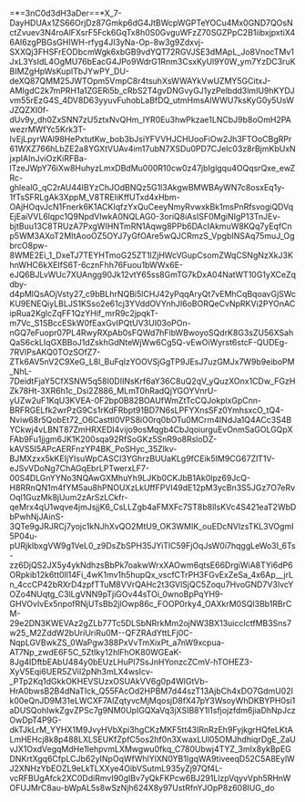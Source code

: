 =*=3nC0d3dH3aDer==*X_7-DayHDUAx1ZS66OrjDz87Gmkp6dG4JtBWcpWGPTeYOCu4Mx0GND7QOsNctZvuev3N4roAlFXsrF5Fck6GqTx8h0S0GvguWFzZ70SGZPpC2B1iibxjpxtiX46AI6zgPBGsGHIWH-rfyg4JI3yNa-Op-8w3g9Zdxvj-SXXQj3FHSFrEODbcmWgk6xbGB9vdYQT72RGVJSE3dMApL_Jo8VnocTMv1JxL3YsIdL4OgMU76bEacG4JPo9WdrG1Rnm3CsxKyUl9Y0W_ym7YzDC3ruKBIMZgHpWsKupITbJYwPY_DU-deXQ87QMM25JWTOpm5VmpC8r4tsuhXsWWAYkVwUZMY5GCitxJ-AMIgdC2k7mPRH1a1ZGERi5b_cRbS2T4gvDNGvyGJ1yzPelbdd3lmIU9hKYDJvm55rEzG4S_4DV8D63yyuvFuhobLaBfDQ_utmHmsAlWWU7ksKyG0y5UsWJZQZXI0f-dUv9y_dh0ZxSNN7zU5ztxNvQHm_IYR0Eu3hwPkzae1LNCbJ9b8oOmH2PAwezrMWfYc5Krk3T-IvEjLpyrWAl98HePxtutKw_bob3bJsiYFVVHJCHUooFiOw2Jh3FTOoCBgRPr61WXZ766hLbZE2a8YGXtVUAv4im17ubN7XSDu0PD7CJelc03z8rBjmKbUxNjxpIAInJviOzKiRFBa-lTzeJWpY76iXw8HuhyzLmxDBdMu000R10cw0z47jbIglgqu4OQqsrQxe_ewZRc-ghlealG_qC2rAU44IBYzChJOdBNQz5G1l3AkgwBMWBAyWN7c8osxEq1y-1fTsSFRLgAk3XppM_V8TREIiKffUTxd4xHbm-OAjHOqvJcN1Fnerk6K1ACKIqfzYxQuCeeyNmyRvwxkBk1msPnRfsvogiQDVqEjEaiVVL6lqpc1Q9NpdVlwkA0NQLAG0-3oriQ8iAsISF0MgiNIgP13TnJEv-bjtBuu13C8TRUzA7PxgWIHNTmRN1Aqwg8PPb6DAcIAkmuW8KQq7yEqfCnp5WM3AXoT2MItAooOZ5OYJ7yGfOAre5wQJCRmzS_VpgbINSAq75muJ_OgbrcO8pw-8WME2Ei_1_DxeTJ7TEYHTmoG25ZT1lZjHWcVGupCsomZWqCSNgNzXkJ3KhnWHC6kXEIfS6T-6cznFhh76Fuou1bWWx6E-eJQ6BJLvWUc7XUAngg90Jk12vtY65ss8GmTG7kDxA04NatWT10G1yXCeZqdby-d4pMlQsAOjVsty27_c9bBLhrNQBi5lCHJ42yPqqAryQt7vEMhCqBqoavGjSWcKU9ENEQiyLBLJS1KSso2e61cj3YVddOVYnhJI6oBORQeCvNpRKVi2PYOnACipRua2KglcZqFF1QzYHif_mrR9c2jpqkT-m7Vc_S1SBccESkW0fEaxGvIPQtUV3UI03oPOn-nGQ7eFuopr07PL4RwyRXpAb0sFQWd7hFlbWBwoyoSQdrK8G3sZU56XSahQaS6ckLIqGXBBoJ1dZskhGdNteWjWw6Cg5Q-vEwOiWyrst6stcF-QUDEg-7RVIPsAKQ0TOzSOfZ7-ZTk6AV5nV2C9XeG_L8l_BuFqIzYOOVSjGgTP9JEsJ7uzGMJx7W9b9eiboPM_NhL-7DeidtFjaY5CfXSNW5q58I0DIINsKrf6aY36C8uQ2qV_yQuzXOnx1CDw_FGzHZk78Ht-3XR6h1c_Dsi2Z886_MLmT0hRadQjYGOYVnrU-yUZw2uF1KqU3KVEA-0F2bp0B82BOAUfWmZtTcCQJokplxGpCnn-BRFRGELfk2wrPzG9Cs1rKdFRbpt91BD7N6sLPFYXnsSFz0YmhsxcO_tQ4-Nviw68r5QobEt72_O6Casttl0VPS8iO0rq0bOTu0MCrm4INdJa1Q4ACc3S4BYCkwj4vLBNT87ZmHRXEDI4vijo9osMqgb4CbJqoiurguEvOnmSaGOLGQpXFAb9Fu1jjgm6JK1K200sqa92RfSoGKz5SnR9o8RsloDZ-kAVS5I5APcAERFnzYP4BK_PoSHyc_35Zlkv-BJMXzxx5kKEIjYIsuWpCASCI3YGhrzBUUaKLg9fCEik5IM9CG67ZlT1V-eJSvVDoNg7ChAGqEbrLPTwerxLF7-00S4DLGnYYNo3NQAwGXMhuYh9LJKb0CKJbB1Ak0lpz69JcQ-H8RRnQN1m4fYM5au8hPNOUXzLkUffFPVI49dE12pM3ycBn3S5JGz7O7eRvOql1GuzMk8jUum2zArSzLCkfr-qeMrx4qU1wqve4jmJsjjK6_CsLLZgb4aFMXFc7ST8b8lIsKVc4S421eaT2WbDbPwhNjJAinS-3QTe9gJRJRCj7yojc1kNJhXvQO2MtU9_OK3WMIK_ouEDcNVlzsTKL3VOgmI5P04u-pURjkIbxgVW9g1VeL0_z9DsZbSPH35JYiTlC59FjOqJsW0i7hqggLeWo3I_6Ts-zz6DjQS2JX5y4ykNdhzsBbPk7oakwWrxXAOwm6qtsE66DrgiWiA8TYi6dP6ORpkib12k6tt0ll14Fi_4wK1mv1h5hupQx_vscfCTrPH3FGvExZeSa_4x6Ap__jrLn_4ccCP42bRXrD4zpfTTuM8VVrQAHc2t3GVlSjQC5Zoqu7HvoGND7V3IvcYOZo4NUqtg_C3lLgVNN9pTjiGOv44sTOi_0wnoBpPqYH9-GHVOvIvEx5npofRNjUTsBb2jlOwp86c_FOOP0rky4_OAXkrM0SQl3Bb1RBrCM-29e2DN3KWEVAz2gZLb77Tc5DLSbNRrkMm2ojNW3BX13uiccIctfMB3Sns7w25_M2ZddW2bUriUriRu0M--QFZRAdYttLFj0C-NqpLGVBwkZS_0WaPgw388PxVvTmXixPt_a7nW9xcpua-AT7Np_zwdE6F5C_5ZtIky12hlFhOK80WGEaK-8Jg4IDftbEAbU484y0bEUzLHuPI7SsJnHYonzcZCmV-hTOHEZ3-XyV5Eqi6UER5ZVil2pNh3mLX4wsIcv-_PTp2Kq1dGkkOKHEVSUzxOSUAkVV6g0p4WlGtVb-HrA0bwsB2B4dNaTIck_Q55FAcOd2HPBM7d44szT13AjbCh4xDO7GdmU02Ik00eQnJD9M31eLWCXF7AlZqtyvcMjMqosjD8fX47pY3WsoyWhDKBYPH0si1aDUSQohIwkZgvZPSc7g9NM0UpIGQXaVq3jXSIB8Y1l1sfjojzfdm6jiaDhNpJczOwDpT4P9G-dkTJkLrM_YYHX1M9JvyHVbXpi3hgCKzMKF5tt43lRnRzEh9FyjkgrHQfeLKtALmHEHcj8k8p488LXLSEUKfZpfC5os2hf0n3XwaxLUl05OMJhdhiqrDgE_ZaUvJX1OxdVegqMdHe1IehpvmLXMwgwu0fkq_C780Ubwj4TYZ_3mIx8ykBpEGDNKrtXgq6CfpLCJb62yINpOqWfWhlYlXN0YB1IgqWA9tiveeqD52C5A8EylWJ2XNHzYbEOZL9eLkTLXXye4OibVSutmL935yZj97Qf4L-vcRFBUgAfck2XC0DdiRmvI90gIBv7yQkFKPcw6BJ291LlzpVqyvVph5RHnWOFUJMrC8au-bWpAL5s8wSzNjh624X8y97UstRfnYJOpP8z608IUG_do